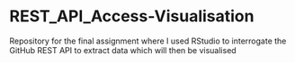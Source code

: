 # REST_API_Access-Visualisation
Repository for the final assignment where I used RStudio to interrogate the GitHub REST API to extract data which will then be visualised
